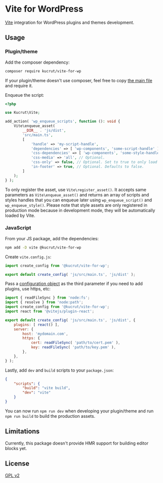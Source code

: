 # Vite for WordPress

[Vite](https://vitejs.dev) integration for WordPress plugins and themes development.

## Usage

### Plugin/theme

Add the composer dependency:

```sh
composer require kucrut/vite-for-wp
```

If your plugin/theme doesn't use composer, feel free to copy [the main file](vite-for-wp.php) and require it.

Enqueue the script:

```php
<?php

use Kucrut\Vite;

add_action( 'wp_enqueue_scripts', function (): void {
	Vite\enqueue_asset(
		__DIR__ . 'js/dist',
		'src/main.ts',
		[
			'handle' => 'my-script-handle',
			'dependencies' => [ 'wp-components', 'some-script-handle' ], // Optional script dependencies. Defaults to empty array.
			'css-dependencies' => [ 'wp-components', 'some-style-handle' ], // Optional style dependencies. Defaults to empty array.
			'css-media' => 'all', // Optional.
			'css-only' => false, // Optional. Set to true to only load style assets in production mode.
			'in-footer' => true, // Optional. Defaults to false.
		]
	);
} );
```

To only register the asset, use `Vite\register_asset()`. It accepts same parameters as `Vite\enqueue_asset()` and returns an array of scripts and styles handles that you can enqueue later using `wp_enqueue_script()` and `wp_enqueue_style()`. Please note that style assets are only registered in production mode because in development mode, they will be automatically loaded by Vite.

### JavaScript

From your JS package, add the dependencies:

```sh
npm add -D vite @kucrut/vite-for-wp
```

Create `vite.config.js`:

```js
import create_config from '@kucrut/vite-for-wp';

export default create_config( 'js/src/main.ts', 'js/dist' );
```

Pass a [configuration object](https://vitejs.dev/config/) as the third parameter if you need to add plugins, use https, etc:

```js
import { readFileSync } from 'node:fs';
import { resolve } from 'node:path';
import create_config from '@kucrut/vite-for-wp';
import react from '@vitejs/plugin-react';

export default create_config( 'js/src/main.ts', 'js/dist', {
	plugins: [ react() ],
	server: {
		host: 'mydomain.com',
		https: {
			cert: readFileSync( 'path/to/cert.pem' ),
			key: readFileSync( 'path/to/key.pem' ),
		},
	},
} );
```

Lastly, add `dev` and `build` scripts to your `package.json`:

```json
{
	"scripts": {
		"build": "vite build",
		"dev": "vite"
	}
}
```

You can now run `npm run dev` when developing your plugin/theme and run `npm run build` to build the production assets.

## Limitations

Currently, this package doesn't provide HMR support for building editor blocks yet.

## License

[GPL v2](https://www.gnu.org/licenses/old-licenses/gpl-2.0.en.html)
